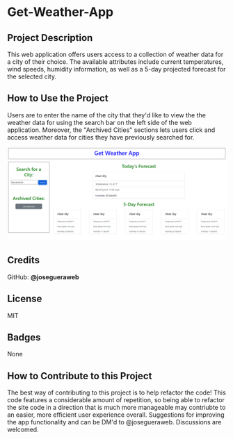 # **Get-Weather-App**
 
## **Project Description**

This web application offers users access to a collection of weather data for a city of their choice. The available attributes include current temperatures, wind speeds, humidity information, as well as a 5-day projected forecast for the selected city.

## **How to Use the Project**

Users are to enter the name of the city that they'd like to view the the weather data for using the search bar on the left side of the web application. Moreover, the "Archived Cities" sections lets users click and access weather data for cities they have previously searched for. 

![Get Weather App](./assets/images/Screenshot%202023-07-26%20232728.png)


## **Credits**

GitHub: **@josegueraweb**

## **License**

MIT

## **Badges**

None

## **How to Contribute to this Project**

The best way of contributing to this project is to help refactor the code! This code features a considerable amount of repetition, so being able to refactor the site code in a direction that is much more manageable may contriubte to an easier, more efficient user experience overall. Suggestions for improving the app functionality and can be DM'd to @josegueraweb. Discussions are welcomed.
